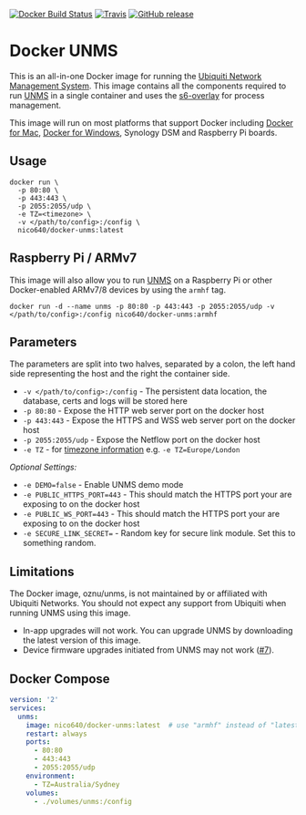 [![Docker Build Status](https://img.shields.io/docker/cloud/build/nico640/docker-unms?label=x64%20build)](https://hub.docker.com/r/nico640/docker-unms/) 
[![Travis](https://img.shields.io/travis/nico640/docker-unms?label=arm%20build)](https://travis-ci.org/nico640/docker-unms) 
[![GitHub release](https://img.shields.io/github/release/nico640/docker-unms/all)](https://github.com/nico640/docker-unms/releases)

# Docker UNMS

This is an all-in-one Docker image for running the [Ubiquiti Network Management System](https://unms.com/). This image contains all the components required to run [UNMS](https://unms.com/) in a single container and uses the [s6-overlay](https://github.com/just-containers/s6-overlay) for process management.

This image will run on most platforms that support Docker including [Docker for Mac](https://www.docker.com/docker-mac), [Docker for Windows](https://www.docker.com/docker-windows), Synology DSM and Raspberry Pi boards.

## Usage

```shell
docker run \
  -p 80:80 \
  -p 443:443 \
  -p 2055:2055/udp \
  -e TZ=<timezone> \
  -v </path/to/config>:/config \
  nico640/docker-unms:latest
```

## Raspberry Pi / ARMv7

This image will also allow you to run [UNMS](https://unms.com/) on a Raspberry Pi or other Docker-enabled ARMv7/8 devices by using the `armhf` tag.

```
docker run -d --name unms -p 80:80 -p 443:443 -p 2055:2055/udp -v </path/to/config>:/config nico640/docker-unms:armhf
```

## Parameters

The parameters are split into two halves, separated by a colon, the left hand side representing the host and the right the container side.

* `-v </path/to/config>:/config` - The persistent data location, the database, certs and logs will be stored here
* `-p 80:80` - Expose the HTTP web server port on the docker host
* `-p 443:443` - Expose the HTTPS and WSS web server port on the docker host
* `-p 2055:2055/udp` - Expose the Netflow port on the docker host
* `-e TZ` - for [timezone information](https://en.wikipedia.org/wiki/List_of_tz_database_time_zones) e.g. `-e TZ=Europe/London`

*Optional Settings:*

* `-e DEMO=false` - Enable UNMS demo mode
* `-e PUBLIC_HTTPS_PORT=443` - This should match the HTTPS port your are exposing to on the docker host
* `-e PUBLIC_WS_PORT=443` - This should match the HTTPS port your are exposing to on the docker host
* `-e SECURE_LINK_SECRET=` - Random key for secure link module. Set this to something random.

## Limitations

The Docker image, oznu/unms, is not maintained by or affiliated with Ubiquiti Networks. You should not expect any support from Ubiquiti when running UNMS using this image.

* In-app upgrades will not work. You can upgrade UNMS by downloading the latest version of this image.
* Device firmware upgrades initiated from UNMS may not work ([#7](https://github.com/oznu/docker-unms/issues/7)).

## Docker Compose

```yml
version: '2'
services:
  unms:
    image: nico640/docker-unms:latest  # use "armhf" instead of "latest" for arm devices
    restart: always
    ports:
      - 80:80
      - 443:443
      - 2055:2055/udp
    environment:
      - TZ=Australia/Sydney
    volumes:
      - ./volumes/unms:/config
```
